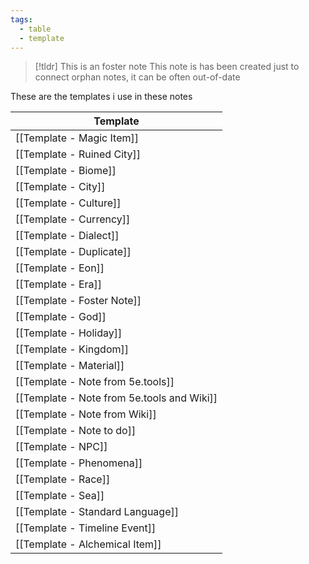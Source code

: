 ```yaml
---
tags:
  - table
  - template
---
```

> [!tldr] This is an foster note
> This note is has been created just to connect orphan notes, it can be often out-of-date

These are the templates i use in these notes

| Template                                    |
| ------------------------------------------- |
| [[Template - Magic Item]]                   |
| [[Template - Ruined City]]                  |
| [[Template - Biome]]                        |
| [[Template - City]]                         |
| [[Template - Culture]]                      |
| [[Template - Currency]]                     |
| [[Template - Dialect]]                      |
| [[Template - Duplicate]]                    |
| [[Template - Eon]]                          |
| [[Template - Era]]                          |
| [[Template - Foster Note]]                  |
| [[Template - God]]                          |
| [[Template - Holiday]]                      |
| [[Template - Kingdom]]                      |
| [[Template - Material]]                     |
| [[Template - Note from 5e.tools]]           |
| [[Template - Note from  5e.tools and Wiki]] |
| [[Template - Note from Wiki]]               |
| [[Template - Note to do]]                   |
| [[Template - NPC]]                          |
| [[Template - Phenomena]]                    |
| [[Template - Race]]                         |
| [[Template - Sea]]                          |
| [[Template - Standard Language]]            |
| [[Template - Timeline Event]]               |
| [[Template - Alchemical Item]]              |
